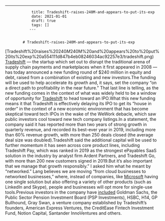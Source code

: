 ---
                title: Tradeshift-raises-240M-and-appears-to-put-its-exp
                date: 2021-01-01    
                draft: true
                tags: []
               ---


            # Tradeshift-raises-240M-and-appears-to-put-its-exp

[Tradeshift%20raises%20$240M%20and%20appears%20to%20put%20its%20exp%20a554111d847b4eb08246034ac92257e3/tradeshift.png](Tradeshift%20raises%20$240M%20and%20appears%20to%20put%20its%20exp%20a554111d847b4eb08246034ac92257e3/tradeshift.png)
[Tradeshift](http://tradeshift.com/) — the startup which set out to disrupt the traditional arena of supply chain payments and marketplaces when it first appeared in 2008 — has today announced a new funding round of $240 million in equity and debt, raised from a combination of existing and new investors.The funding will be used to help accelerate its growth and, it says, set the company “on a direct path to profitability in the near future.”
That last line is telling, as the new funding comes in the context of what was widely held to be a window of opportunity for [Tradeshift](https://crunchbase.com/organization/tradeshift) to head toward an IPO.What this new funding means it that Tradeshift is effectively delaying its IPO to get its “house in order” in the context of a new economic environment that has become skeptical toward tech IPOs in the wake of the WeWork debacle, which saw public investors cool toward new tech company listings.In a statement, the company said it has reported more than two years of strong growth in quarterly revenue, and recorded its best-ever year in 2019, including more than 60% revenue growth, with more than 250 deals closed (the average deal size was doubled).Tradeshift said the additional capital will be used to further momentum it has seen across core product lines, including Tradeshift Pay, which was ranked in 2019 as the strongest ePayables SaaS solution in the industry by analyst firm Ardent Partners, and Tradeshift Go, with more than 200 new customers signed in 2019.But it’s also important that we manage that growth responsibly.”
I asked him what he meant by “networked.” Lang believes we are moving “from cloud businesses to networked businesses,” where, instead of companies, like [Microsoft](https://crunchbase.com/organization/microsoft) having one single solution but also offering a variety of other products (such as LinkedIn and Skype), people and businesses will opt more for single-use tools.Previous investors in the company have [included](https://techcrunch.com/2018/05/29/tradeshift-raises-250m-series-e-goldman-sachs-joins-the-round/) Goldman Sachs, the Public Sector Pension Investment Board (PSP Investments), HSBC, H14, GP Bullhound, Gray Swan, a venture company established by Tradeshift’s founders, American Express Ventures, the CreditEase Fintech Investment Fund, Notion Capital, Santander InnoVentures and others.